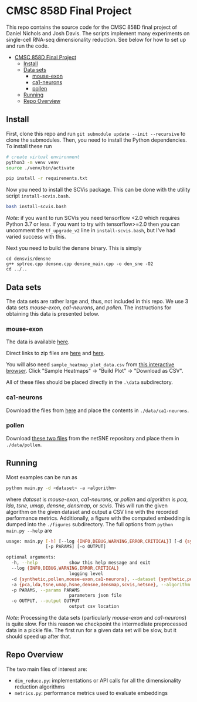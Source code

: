 # CMSC 858D Final Project

This repo contains the source code for the CMSC 858D final project of Daniel Nichols and Josh Davis.
The scripts implement many experiments on single-cell RNA-seq dimensionality reduction.
See below for how to set up and run the code.

- [CMSC 858D Final Project](#cmsc-858d-final-project)
  - [Install](#install)
  - [Data sets](#data-sets)
    - [mouse-exon](#mouse-exon)
    - [ca1-neurons](#ca1-neurons)
    - [pollen](#pollen)
  - [Running](#running)
  - [Repo Overview](#repo-overview)

## Install
First, clone this repo and run `git submodule update --init --recursive` to clone the submodules.
Then, you need to install the Python dependencies.
To install these run

```bash
# create virtual environment
python3 -m venv venv
source ./venv/bin/activate

pip install -r requirements.txt
```

Now you need to install the SCVis package.
This can be done with the utility script `install-scvis.bash`.

```bash
bash install-scvis.bash
```

_Note:_ if you want to run SCVis you need tensorflow <2.0 which requires Python 3.7 or less. If you want to try with tensorflow>=2.0 then you can uncomment the `tf_upgrade_v2` line in `install-scvis.bash`, but I've had varied success with this.


Next you need to build the densne binary.
This is simply

```
cd densvis/densne
g++ sptree.cpp densne.cpp densne_main.cpp -o den_sne -O2
cd ../..
```


## Data sets
The data sets are rather large and, thus, not included in this repo.
We use 3 data sets _mouse-exon_, _ca1-neurons_, and _pollen_.
The instructions for obtaining this data is presented below.

### mouse-exon
The data is available [here](http://celltypes.brain-map.org/rnaseq).

Direct links to zip files are [here](http://celltypes.brain-map.org/api/v2/well_known_file_download/694413985) and [here](http://celltypes.brain-map.org/api/v2/well_known_file_download/694413179).

You will also need `sample_heatmap_plot_data.csv` from [this interactive browser](http://celltypes.brain-map.org/rnaseq/mouse/v1-alm). Click "Sample Heatmaps" -> "Build Plot" -> "Download as CSV".

All of these files should be placed directly in the `.\data` subdirectory. 

### ca1-neurons
Download the files from [here](https://figshare.com/articles/dataset/Transcriptomic_analysis_of_CA1_inhibitory_interneurons/6198656) and place the contents in `./data/ca1-neurons`.

### pollen
Download [these two files](https://github.com/hhcho/netsne/tree/master/example_data) from the netSNE repository and place them in `./data/pollen`.


## Running
Most examples can be run as 

```bash
python main.py -d <dataset> -a <algorithm>
```

where _dataset_ is _mouse-exon_, _ca1-neurons_, or _pollen_ and _algorithm_ is _pca_, _lda_, _tsne_, _umap_, _densne_, _densmap_, or _scvis_.
This will run the given algorithm on the given dataset and output a CSV line with the recorded performance metrics.
Additionally, a figure with the computed embedding is dumped into the `./figures` subdirectory.
The full options from `python main.py --help` are

```bash
usage: main.py [-h] [--log {INFO,DEBUG,WARNING,ERROR,CRITICAL}] [-d {synthetic,pollen,mouse-exon,ca1-neurons}] [-a {pca,lda,tsne,umap,hsne,densne,densmap,scvis,netsne}]
               [-p PARAMS] [-o OUTPUT]

optional arguments:
  -h, --help            show this help message and exit
  --log {INFO,DEBUG,WARNING,ERROR,CRITICAL}
                        logging level
  -d {synthetic,pollen,mouse-exon,ca1-neurons}, --dataset {synthetic,pollen,mouse-exon,ca1-neurons}
  -a {pca,lda,tsne,umap,hsne,densne,densmap,scvis,netsne}, --algorithm {pca,lda,tsne,umap,hsne,densne,densmap,scvis,netsne}
  -p PARAMS, --params PARAMS
                        parameters json file
  -o OUTPUT, --output OUTPUT
                        output csv location
```


_Note:_ Processing the data sets (particularly _mouse-exon_ and _ca1-neurons_) is quite slow. For this reason we checkpoint the intermediate preprocessed data in a pickle file. The first run for a given data set will be slow, but it should speed up after that.


## Repo Overview

The two main files of interest are:

- `dim_reduce.py`: implementations or API calls for all the dimensionality reduction algorithms
- `metrics.py`: performance metrics used to evaluate embeddings